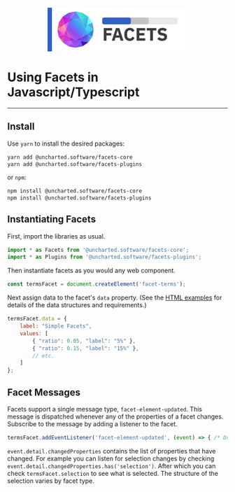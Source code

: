<div align="center">

![Uncharted Facets](assets/logo_320.png)

</div>

# Using Facets in Javascript/Typescript
---

## Install

Use `yarn` to install the desired packages:
```shell script
yarn add @uncharted.software/facets-core
yarn add @uncharted.software/facets-plugins
```
or `npm`:
```shell script
npm install @uncharted.software/facets-core
npm install @uncharted.software/facets-plugins
```

## Instantiating Facets
First, import the libraries as usual.
```javascript
import * as Facets from '@uncharted.software/facets-core';
import * as Plugins from '@uncharted.software/facets-plugins';
```
Then instantiate facets as you would any web component.
```javascript
const termsFacet = document.createElement('facet-terms');
```
Next assign data to the facet's `data` property. (See the [HTML examples](https://unchartedsoftware.github.io/facets/basic.html) for details of the data structures and requirements.)
```javascript
termsFacet.data = {
    label: "Simple Facets",
    values: [
        { "ratio": 0.05, "label": "5%" },
        { "ratio": 0.15, "label": "15%" },
        // etc.
    ]
};
```

## Facet Messages
Facets support a single message type, `facet-element-updated`. This message is dispatched whenever any of the properties of a facet changes. Subscribe to the message by adding a listener to the facet.
```javascript
termsFacet.addEventListener('facet-element-updated', (event) => { /* Do Stuff */ });
```
`event.detail.changedProperties` contains the list of properties that have changed. For example you can listen for selection changes by checking `event.detail.changedProperties.has('selection')`. After which you can check `termsFacet.selection` to see what is selected. The structure of the selection varies by facet type.
